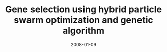 ---
title: "Gene selection using hybrid particle swarm optimization and genetic algorithm"
collection: journals
permalink: /publication/Gene
date: 2008-01-09
year: "2008"
venue: "Soft Computing"
city: 
state: ""
thumbnail: "Gene.png"
teaser : 
authors: "Shutao Li, Xixian Wu, Mingkui Tan"
bibtex: Gene.txt
uri: Gene.pdf
arxiv: 
project: 
source:
poster: 
data:
---
